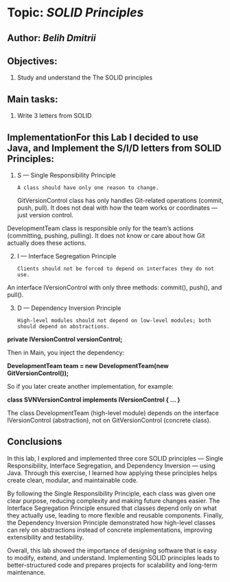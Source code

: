 # Topic: _SOLID Principles_

## Author: _Belih Dmitrii_

## Objectives:

1. Study and understand the The SOLID principles

## Main tasks:

1. Write 3 letters from SOLID

## ImplementationFor this Lab I decided to use Java, and Implement the S/I/D letters from SOLID Principles:

1. S — Single Responsibility Principle

   `A class should have only one reason to change.`

   GitVersionControl class has only handles Git-related operations (commit, push, pull).
   It does not deal with how the team works or coordinates — just version control.

DevelopmentTeam class is responsible only for the team’s actions (committing, pushing, pulling).
It does not know or care about how Git actually does these actions.

2. I — Interface Segregation Principle

   `Clients should not be forced to depend on interfaces they do not use.`

An interface IVersionControl with only three methods:
commit(), push(), and pull().

3. D — Dependency Inversion Principle

   `High-level modules should not depend on low-level modules; both should depend on abstractions.`

**private IVersionControl versionControl;**

Then in Main, you inject the dependency:

**DevelopmentTeam team = new DevelopmentTeam(new GitVersionControl());**

So if you later create another implementation, for example:

**class SVNVersionControl implements IVersionControl { ... }**

The class DevelopmentTeam (high-level module) depends on the interface IVersionControl (abstraction), not on GitVersionControl (concrete class).

## Conclusions

In this lab, I explored and implemented three core SOLID principles — Single Responsibility, Interface Segregation, and Dependency Inversion — using Java. Through this exercise, I learned how applying these principles helps create clean, modular, and maintainable code.

By following the Single Responsibility Principle, each class was given one clear purpose, reducing complexity and making future changes easier. The Interface Segregation Principle ensured that classes depend only on what they actually use, leading to more flexible and reusable components. Finally, the Dependency Inversion Principle demonstrated how high-level classes can rely on abstractions instead of concrete implementations, improving extensibility and testability.

Overall, this lab showed the importance of designing software that is easy to modify, extend, and understand. Implementing SOLID principles leads to better-structured code and prepares projects for scalability and long-term maintenance.
